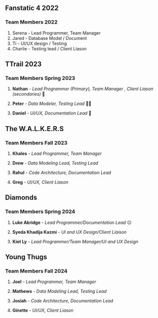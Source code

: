 ## Fanstatic 4 2022

### Team Members 2022

1. Serena - Lead Programmer, Team Manager
2. Jared - Database Model / Document
3. Ti - UI/UX design / Testing
4. Charlie - Testing lead / Client Liason

## TTrail 2023

### Team Members Spring 2023

1. **Nathan** - _Lead Programmer (Primary), Team Manager , Client Liason (secondaries)_ :ghost:

2. **Peter** - _Data Modeler, Testing Lead_ :mage_man:

3. **Daniel** - _UI/UX, Documentation Lead_ :bat:

## The W.A.L.K.E.R.S

### Team Members Fall 2023

1. **Khales** - _Lead Programmer, Team Manager_

2. **Drew** - _Data Modeling Lead, Testing Lead_

3. **Rahul** - _Code Architecture, Documentation Lead_

4. **Greg** - _UI/UX, Client Liason_

## Diamonds

### Team Members Spring 2024

1. **Luke Akridge** - _Lead Programmer/Documentation Lead_ :expressionless:

2. **Syeda Khadija Kazmi** - _UI and UX Design/Client Liaison_

3. **Kiet Ly** - _Lead Programmer/Team Manager/UI and UX Design_

## Young Thugs

### Team Members Fall 2024

1. **Joel** - _Lead Programmer, Team Manager_

2. **Mathews** - _Data Modeling Lead, Testing Lead_

3. **Josiah** - _Code Architecture, Documentation Lead_

4. **Ginette** - _UI/UX, Client Liason_